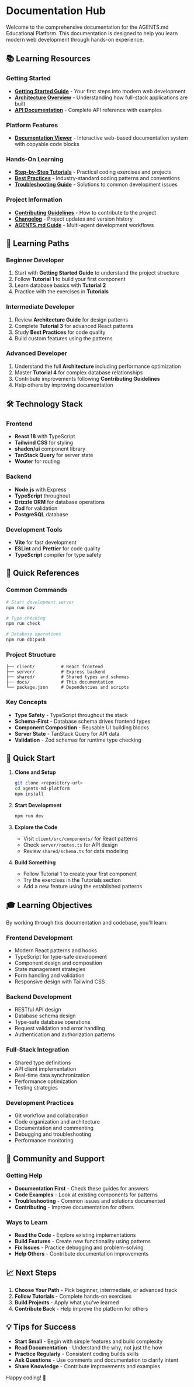 # Documentation Hub

Welcome to the comprehensive documentation for the AGENTS.md Educational Platform. This documentation is designed to help you learn modern web development through hands-on experience.

## 📚 Learning Resources

### Getting Started
- **[Getting Started Guide](./GETTING_STARTED.md)** - Your first steps into modern web development
- **[Architecture Overview](./ARCHITECTURE.md)** - Understanding how full-stack applications are built
- **[API Documentation](./API.md)** - Complete API reference with examples

### Platform Features
- **[Documentation Viewer](./features/documentation-viewer.md)** - Interactive web-based documentation system with copyable code blocks

### Hands-On Learning
- **[Step-by-Step Tutorials](./TUTORIALS.md)** - Practical coding exercises and projects
- **[Best Practices](./BEST_PRACTICES.md)** - Industry-standard coding patterns and conventions
- **[Troubleshooting Guide](./TROUBLESHOOTING.md)** - Solutions to common development issues

### Project Information
- **[Contributing Guidelines](./CONTRIBUTING.md)** - How to contribute to the project
- **[Changelog](../CHANGELOG.md)** - Project updates and version history
- **[AGENTS.md Guide](../AGENTS.md)** - Multi-agent development workflows

## 🎯 Learning Paths

### Beginner Developer
1. Start with **Getting Started Guide** to understand the project structure
2. Follow **Tutorial 1** to build your first component
3. Learn database basics with **Tutorial 2**
4. Practice with the exercises in **Tutorials**

### Intermediate Developer
1. Review **Architecture Guide** for design patterns
2. Complete **Tutorial 3** for advanced React patterns
3. Study **Best Practices** for code quality
4. Build custom features using the patterns

### Advanced Developer
1. Understand the full **Architecture** including performance optimization
2. Master **Tutorial 4** for complex database relationships
3. Contribute improvements following **Contributing Guidelines**
4. Help others by improving documentation

## 🛠 Technology Stack

### Frontend
- **React 18** with TypeScript
- **Tailwind CSS** for styling
- **shadcn/ui** component library
- **TanStack Query** for server state
- **Wouter** for routing

### Backend
- **Node.js** with Express
- **TypeScript** throughout
- **Drizzle ORM** for database operations
- **Zod** for validation
- **PostgreSQL** database

### Development Tools
- **Vite** for fast development
- **ESLint** and **Prettier** for code quality
- **TypeScript** compiler for type safety

## 📖 Quick References

### Common Commands
```bash
# Start development server
npm run dev

# Type checking
npm run check

# Database operations
npm run db:push
```

### Project Structure
```
├── client/          # React frontend
├── server/          # Express backend  
├── shared/          # Shared types and schemas
├── docs/            # This documentation
└── package.json     # Dependencies and scripts
```

### Key Concepts
- **Type Safety** - TypeScript throughout the stack
- **Schema-First** - Database schema drives frontend types
- **Component Composition** - Reusable UI building blocks
- **Server State** - TanStack Query for API data
- **Validation** - Zod schemas for runtime type checking

## 🚀 Quick Start

1. **Clone and Setup**
   ```bash
   git clone <repository-url>
   cd agents-md-platform
   npm install
   ```

2. **Start Development**
   ```bash
   npm run dev
   ```

3. **Explore the Code**
   - Visit `client/src/components/` for React patterns
   - Check `server/routes.ts` for API design
   - Review `shared/schema.ts` for data modeling

4. **Build Something**
   - Follow Tutorial 1 to create your first component
   - Try the exercises in the Tutorials section
   - Add a new feature using the established patterns

## 🎓 Learning Objectives

By working through this documentation and codebase, you'll learn:

### Frontend Development
- Modern React patterns and hooks
- TypeScript for type-safe development
- Component design and composition
- State management strategies
- Form handling and validation
- Responsive design with Tailwind CSS

### Backend Development
- RESTful API design
- Database schema design
- Type-safe database operations
- Request validation and error handling
- Authentication and authorization patterns

### Full-Stack Integration
- Shared type definitions
- API client implementation
- Real-time data synchronization
- Performance optimization
- Testing strategies

### Development Practices
- Git workflow and collaboration
- Code organization and architecture
- Documentation and commenting
- Debugging and troubleshooting
- Performance monitoring

## 🤝 Community and Support

### Getting Help
- **Documentation First** - Check these guides for answers
- **Code Examples** - Look at existing components for patterns
- **Troubleshooting** - Common issues and solutions documented
- **Contributing** - Improve documentation for others

### Ways to Learn
- **Read the Code** - Explore existing implementations
- **Build Features** - Create new functionality using patterns
- **Fix Issues** - Practice debugging and problem-solving
- **Help Others** - Contribute documentation improvements

## 📈 Next Steps

1. **Choose Your Path** - Pick beginner, intermediate, or advanced track
2. **Follow Tutorials** - Complete hands-on exercises
3. **Build Projects** - Apply what you've learned
4. **Contribute Back** - Help improve the platform for others

## 💡 Tips for Success

- **Start Small** - Begin with simple features and build complexity
- **Read Documentation** - Understand the why, not just the how
- **Practice Regularly** - Consistent coding builds skills
- **Ask Questions** - Use comments and documentation to clarify intent
- **Share Knowledge** - Contribute improvements and examples

Happy coding! 🚀